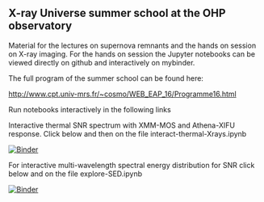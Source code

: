 ## X-ray Universe summer school at the OHP observatory

Material for the lectures on supernova remnants and the hands on session on X-ray imaging.
For the hands on session the Jupyter notebooks can be viewed directly on github and interactively on mybinder.

The full program of the summer school can be found here:

http://www.cpt.univ-mrs.fr/~cosmo/WEB_EAP_16/Programme16.html


Run notebooks interactively in the following links

Interactive thermal SNR spectrum with XMM-MOS and Athena-XIFU response. Click below and then on the file interact-thermal-Xrays.ipynb

[![Binder](http://mybinder.org/badge.svg)](http://mybinder.org/repo/facero/OHP-2016-material/SNR/explore-SNR-spectra)

For interactive multi-wavelength spectral energy distribution for SNR click below and on the file explore-SED.ipynb

[![Binder](http://mybinder.org/badge.svg)](http://mybinder.org/repo/facero/OHP-2016-material/SNR/explore-SED)
